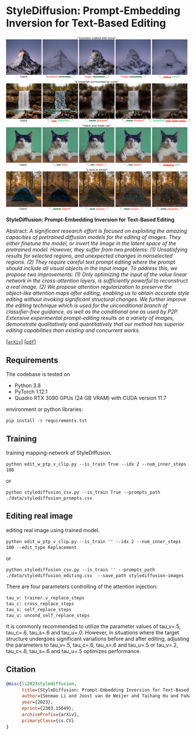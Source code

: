 # StyleDiffusion: Prompt-Embedding Inversion for Text-Based Editing</sub>

![Random Sample](./docs/stylediffusion_results.png)

**StyleDiffusion: Prompt-Embedding Inversion for Text-Based Editing**<br>

Abstract: *A significant research effort is focused on exploiting the amazing capacities of pretrained diffusion models for the editing of images. They either finetune the model, or invert the image in the latent space of the pretrained model. However, they suffer from two problems: (1) Unsatisfying results for selected regions, and unexpected changes in nonselected regions. (2) They require careful text prompt editing where the prompt should include all visual objects in the input image. To address this, we propose two improvements: (1) Only optimizing the input of the value linear network in the cross-attention layers, is sufficiently powerful to reconstruct a real image. (2) We propose attention regularization to preserve the object-like attention maps after editing, enabling us to obtain accurate style editing without invoking significant structural changes. We further improve the editing technique which is used for the unconditional branch of classifier-free guidance, as well as the conditional one as used by P2P. Extensive experimental prompt-editing results on a variety of images, demonstrate qualitatively and quantitatively that our method has superior editing capabilities than existing and concurrent works.*

[[`arXiv`](https://arxiv.org/abs/2303.15649)] [[`pdf`](https://arxiv.org/pdf/2303.15649.pdf)]

## Requirements
The codebase is tested on 
* Python 3.8
* PyTorch 1.12.1
* Quadro RTX 3090 GPUs (24 GB VRAM) with CUDA version 11.7

environment or python libraries:

```
pip install -r requirements.txt
```


## Training
training mapping-network of StyleDiffusion.

```
python edit_w_ptp_v_clip.py --is_train True --idx 2 --num_inner_steps 100
```

or

```
python stylediffusion_csv.py --is_train True --prompts_path ./data/stylediffusion_prompts.csv
```

## Editing real image

editing real image using trained model.
```
python edit_w_ptp_v_clip.py --is_train '' --idx 2 --num_inner_steps 100 --edit_type Replacement
```

or

```
python stylediffusion_csv.py --is_train '' --prompts_path ./data/stylediffusion_editing.csv  --save_path stylediffusion-images
```

There are four parameters controlling of the attention injection:
```
tau_v: trainer.v_replace_steps
tau_c: cross_replace_steps
tau_s: self_replace_steps
tau_u: uncond_self_replace_steps
```
It is commonly recommended to utilize the parameter values of tau_v=.5, tau_c=.6, tau_s=.6 and tau_u=.0. However, in situations where the target structure undergoes significant variations before and after editing, 
adjusting the parameters to tau_v=.5, tau_c=.6, tau_s=.6 and tau_u=.5 or tau_v=.2, tau_c=.6, tau_s=.6 and tau_u=.5 optimizes performance.

## Citation

```bibtex
@misc{li2023stylediffusion,
      title={StyleDiffusion: Prompt-Embedding Inversion for Text-Based Editing}, 
      author={Senmao Li and Joost van de Weijer and Taihang Hu and Fahad Shahbaz Khan and Qibin Hou and Yaxing Wang and Jian Yang},
      year={2023},
      eprint={2303.15649},
      archivePrefix={arXiv},
      primaryClass={cs.CV}
}
```




